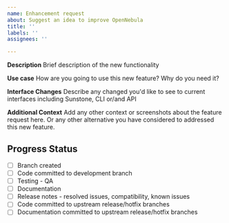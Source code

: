 ```yaml
---
name: Enhancement request
about: Suggest an idea to improve OpenNebula
title: ''
labels: ''
assignees: ''

---
```


**Description**
Brief description of the new functionality

**Use case**
How are you going to use this new feature? Why do you need it? 

**Interface Changes**
Describe any changed you'd like to see to current interfaces including Sunstone, CLI or/and API  

**Additional Context**
Add any other context or screenshots about the feature request here. Or any other alternative you have considered to addressed this new feature.

<!--////////////////////////////////////////////-->
<!-- THIS SECTION IS FOR THE DEVELOPMENT TEAM   -->
<!-- BOTH FOR BUGS AND ENHANCEMENT REQUESTS     -->
<!-- PROGRESS WILL BE REFLECTED HERE            -->
<!--////////////////////////////////////////////-->

## Progress Status
- [ ] Branch created 
- [ ] Code committed to development branch
- [ ] Testing - QA
- [ ] Documentation 
- [ ] Release notes - resolved issues, compatibility, known issues
- [ ] Code committed to upstream release/hotfix branches
- [ ] Documentation committed to upstream release/hotfix branches
